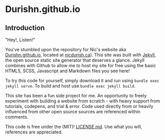 Durishn.github.io
======

Introduction
------------

"Hey!, Listen!"

You've stumbled upon the repository for Nic's website aka [Durishn.github.io](https://github.com/Durishn/Durishn.github.io), located at [nicdurish.ca](https://nicdurish.ca)). This site was built with [Jekyll](http://jekyllrb.com/), the open source static site generator that deserves a glance. Jekyll combines with Github to allow me to host my site for free using the basic HTML5, SCSS, Javascript and Markdown files you see here!

To try this code for yourself, simply download it and run using `bundle exec jekyll serve`. To build and host use `bundle exec jekyll build`.


This site has been a fun side project for me. An opportunity to freely experiment with building a website from scratch - with heavy support from tutorials, codepens, and trial & error. Code used directly from or heavily influenced from other open source sources are referenced within comments. 

This code is free under the (MIT)! [LICENSE.md](LICENSE.md). Use what you will, references are appreciated.
